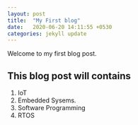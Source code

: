 ```yaml
---
layout: post
title:  "My First blog"
date:   2020-06-20 14:11:55 +0530
categories: jekyll update
--- 
```

Welcome to my first blog post.

## This blog post will contains 
1. IoT
2. Embedded Sysems.
3. Software Programming
4. RTOS
